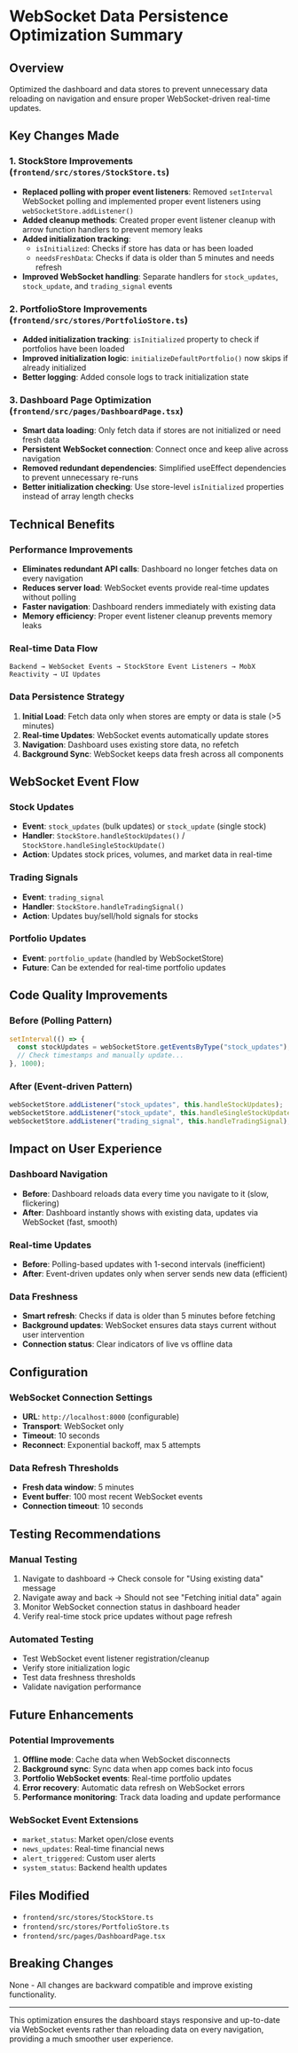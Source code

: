 # WebSocket Data Persistence Optimization Summary

## Overview

Optimized the dashboard and data stores to prevent unnecessary data reloading on navigation and ensure proper WebSocket-driven real-time updates.

## Key Changes Made

### 1. StockStore Improvements (`frontend/src/stores/StockStore.ts`)

- **Replaced polling with proper event listeners**: Removed `setInterval` WebSocket polling and implemented proper event listeners using `webSocketStore.addListener()`
- **Added cleanup methods**: Created proper event listener cleanup with arrow function handlers to prevent memory leaks
- **Added initialization tracking**:
  - `isInitialized`: Checks if store has data or has been loaded
  - `needsFreshData`: Checks if data is older than 5 minutes and needs refresh
- **Improved WebSocket handling**: Separate handlers for `stock_updates`, `stock_update`, and `trading_signal` events

### 2. PortfolioStore Improvements (`frontend/src/stores/PortfolioStore.ts`)

- **Added initialization tracking**: `isInitialized` property to check if portfolios have been loaded
- **Improved initialization logic**: `initializeDefaultPortfolio()` now skips if already initialized
- **Better logging**: Added console logs to track initialization state

### 3. Dashboard Page Optimization (`frontend/src/pages/DashboardPage.tsx`)

- **Smart data loading**: Only fetch data if stores are not initialized or need fresh data
- **Persistent WebSocket connection**: Connect once and keep alive across navigation
- **Removed redundant dependencies**: Simplified useEffect dependencies to prevent unnecessary re-runs
- **Better initialization checking**: Use store-level `isInitialized` properties instead of array length checks

## Technical Benefits

### Performance Improvements

- **Eliminates redundant API calls**: Dashboard no longer fetches data on every navigation
- **Reduces server load**: WebSocket events provide real-time updates without polling
- **Faster navigation**: Dashboard renders immediately with existing data
- **Memory efficiency**: Proper event listener cleanup prevents memory leaks

### Real-time Data Flow

```
Backend → WebSocket Events → StockStore Event Listeners → MobX Reactivity → UI Updates
```

### Data Persistence Strategy

1. **Initial Load**: Fetch data only when stores are empty or data is stale (>5 minutes)
2. **Real-time Updates**: WebSocket events automatically update stores
3. **Navigation**: Dashboard uses existing store data, no refetch
4. **Background Sync**: WebSocket keeps data fresh across all components

## WebSocket Event Flow

### Stock Updates

- **Event**: `stock_updates` (bulk updates) or `stock_update` (single stock)
- **Handler**: `StockStore.handleStockUpdates()` / `StockStore.handleSingleStockUpdate()`
- **Action**: Updates stock prices, volumes, and market data in real-time

### Trading Signals

- **Event**: `trading_signal`
- **Handler**: `StockStore.handleTradingSignal()`
- **Action**: Updates buy/sell/hold signals for stocks

### Portfolio Updates

- **Event**: `portfolio_update` (handled by WebSocketStore)
- **Future**: Can be extended for real-time portfolio updates

## Code Quality Improvements

### Before (Polling Pattern)

```typescript
setInterval(() => {
  const stockUpdates = webSocketStore.getEventsByType("stock_updates");
  // Check timestamps and manually update...
}, 1000);
```

### After (Event-driven Pattern)

```typescript
webSocketStore.addListener("stock_updates", this.handleStockUpdates);
webSocketStore.addListener("stock_update", this.handleSingleStockUpdate);
webSocketStore.addListener("trading_signal", this.handleTradingSignal);
```

## Impact on User Experience

### Dashboard Navigation

- **Before**: Dashboard reloads data every time you navigate to it (slow, flickering)
- **After**: Dashboard instantly shows with existing data, updates via WebSocket (fast, smooth)

### Real-time Updates

- **Before**: Polling-based updates with 1-second intervals (inefficient)
- **After**: Event-driven updates only when server sends new data (efficient)

### Data Freshness

- **Smart refresh**: Checks if data is older than 5 minutes before fetching
- **Background updates**: WebSocket ensures data stays current without user intervention
- **Connection status**: Clear indicators of live vs offline data

## Configuration

### WebSocket Connection Settings

- **URL**: `http://localhost:8000` (configurable)
- **Transport**: WebSocket only
- **Timeout**: 10 seconds
- **Reconnect**: Exponential backoff, max 5 attempts

### Data Refresh Thresholds

- **Fresh data window**: 5 minutes
- **Event buffer**: 100 most recent WebSocket events
- **Connection timeout**: 10 seconds

## Testing Recommendations

### Manual Testing

1. Navigate to dashboard → Check console for "Using existing data" message
2. Navigate away and back → Should not see "Fetching initial data" again
3. Monitor WebSocket connection status in dashboard header
4. Verify real-time stock price updates without page refresh

### Automated Testing

- Test WebSocket event listener registration/cleanup
- Verify store initialization logic
- Test data freshness thresholds
- Validate navigation performance

## Future Enhancements

### Potential Improvements

1. **Offline mode**: Cache data when WebSocket disconnects
2. **Background sync**: Sync data when app comes back into focus
3. **Portfolio WebSocket events**: Real-time portfolio updates
4. **Error recovery**: Automatic data refresh on WebSocket errors
5. **Performance monitoring**: Track data loading and update performance

### WebSocket Event Extensions

- `market_status`: Market open/close events
- `news_updates`: Real-time financial news
- `alert_triggered`: Custom user alerts
- `system_status`: Backend health updates

## Files Modified

- `frontend/src/stores/StockStore.ts`
- `frontend/src/stores/PortfolioStore.ts`
- `frontend/src/pages/DashboardPage.tsx`

## Breaking Changes

None - All changes are backward compatible and improve existing functionality.

---

This optimization ensures the dashboard stays responsive and up-to-date via WebSocket events rather than reloading data on every navigation, providing a much smoother user experience.
